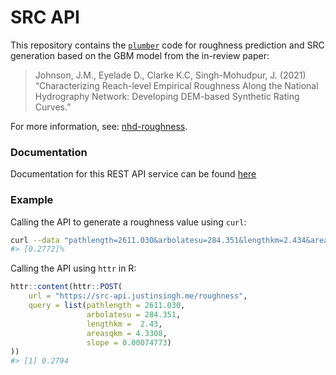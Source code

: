 # SRC API

This repository contains the [`plumber`](https://www.rplumber.io) code for
roughness prediction and SRC generation based on the GBM model from the
in-review paper:

> Johnson, J.M., Eyelade D., Clarke K.C, Singh-Mohudpur, J. (2021) “Characterizing Reach-level Empirical Roughness Along the National Hydrography Network: Developing DEM-based Synthetic Rating Curves.”

For more information, see: [nhd-roughness](https://github.com/mikejohnson51/nhd-roughness).

### Documentation

Documentation for this REST API service can be found [here](https://src-api.justinsingh.me/__docs__/)

### Example

Calling the API to generate a roughness value using `curl`:

```bash
curl --data "pathlength=2611.030&arbolatesu=284.351&lengthkm=2.434&areasqkm=4.3308&slope=0.00074773" "https://src-api.justinsingh.me/roughness"
#> [0.2772]%
```

Calling the API using `httr` in R:

```r
httr::content(httr::POST( 
    url = "https://src-api.justinsingh.me/roughness", 
    query = list(pathlength = 2611.030, 
                 arbolatesu = 284.351, 
                 lengthkm =  2.43, 
                 areasqkm = 4.3308, 
                 slope = 0.00074773)
))
#> [1] 0.2794
```
